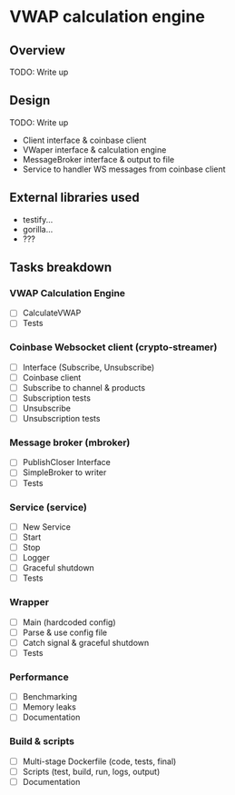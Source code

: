 # VWAP calculation engine

## Overview

TODO: Write up

## Design

TODO: Write up

- Client interface & coinbase client
- VWaper interface & calculation engine
- MessageBroker interface & output to file
- Service to handler WS messages from coinbase client

## External libraries used
- testify...
- gorilla...
- ???

## Tasks breakdown

### VWAP Calculation Engine
- [ ] CalculateVWAP
- [ ] Tests

### Coinbase Websocket client (crypto-streamer)
- [ ] Interface (Subscribe, Unsubscribe)   
- [ ] Coinbase client
- [ ] Subscribe to channel & products
- [ ] Subscription tests
- [ ] Unsubscribe
- [ ] Unsubscription tests

### Message broker (mbroker)
- [ ] PublishCloser Interface
- [ ] SimpleBroker to writer
- [ ] Tests

### Service (service)
- [ ] New Service
- [ ] Start
- [ ] Stop
- [ ] Logger
- [ ] Graceful shutdown
- [ ] Tests

### Wrapper
- [ ] Main (hardcoded config)
- [ ] Parse & use config file
- [ ] Catch signal & graceful shutdown
- [ ] Tests

### Performance
- [ ] Benchmarking
- [ ] Memory leaks
- [ ] Documentation

### Build & scripts
- [ ] Multi-stage Dockerfile (code, tests, final)
- [ ] Scripts (test, build, run, logs, output)
- [ ] Documentation
